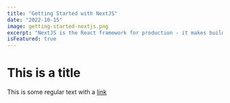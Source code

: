 ```yaml
---
title: "Getting Started with NextJS"
date: "2022-10-15"
image: getting-started-nextjs.png
excerpt: "NextJS is the React framework for production - it makes building fullstack React apps and sites a breeze and ships with built-in SSR."
isFeatured: true
---
```


# This is a title

This is some regular text with a [link](https://google.com)

